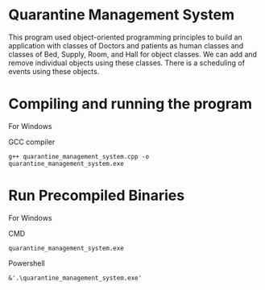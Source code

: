 # Quarantine Management System

This program used object-oriented programming principles to build an application with classes of Doctors and patients as human classes and classes of Bed, Supply, Room, and Hall for object classes. We can add and remove individual objects using these classes. There is a scheduling of events using these objects.

# Compiling and running the program

For Windows

GCC compiler
```
g++ quarantine_management_system.cpp -o quarantine_management_system.exe
```


# Run Precompiled Binaries

For Windows

CMD
```
quarantine_management_system.exe
```
Powershell
```
&'.\quarantine_management_system.exe'
```
